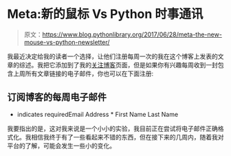 # Meta:新的鼠标 Vs Python 时事通讯

> 原文：<https://www.blog.pythonlibrary.org/2017/06/28/meta-the-new-mouse-vs-python-newsletter/>

我最近决定给我的读者一个选择，让他们注册每周一次的我在这个博客上发表的文章的综述。我把它添加到了我的[关注博客](https://www.blog.pythonlibrary.org/follow/)页面，但是如果你有兴趣每周收到一封包含上周所有文章链接的电子邮件，你也可以在下面注册:

<link href="//cdn-images.mailchimp.com/embedcode/classic-10_7.css" rel="stylesheet" type="text/css">

<form action="//pythonlibrary.us16.list-manage.com/subscribe/post?u=7086459c1a46ba8cfe6305c06&amp;id=1036cbbc9f" method="post" id="mc-embedded-subscribe-form" name="mc-embedded-subscribe-form" class="validate" target="_blank" novalidate="">

## 订阅博客的每周电子邮件

* indicates requiredEmail Address * 
First Name
Last Name


我要指出的是，这对我来说是一个小小的实验，我目前正在尝试将电子邮件正确格式化。我相信我终于有了一些看起来不错的东西，但在接下来的几周内，随着我对平台的了解，可能会发生一些小的变化。

</form>